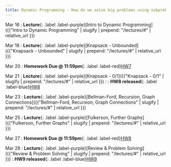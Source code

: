```yaml
---
title: Dynamic Programming - How do we solve big problems using subproblems? 
---
```


Mar 16
: **Lecture**{: .label .label-purple}[Intro to Dynamic Programming]({{"Intro to Dynamic Programming" | slugify | prepend: "/lectures/#" | relative_url }})

Mar 18
: **Lecture**{: .label .label-purple}[Knapsack - Unbounded]({{"Knapsack - Unbounded" | slugify | prepend: "/lectures/#" | relative_url }})

Mar 20
: **Homework Due @ 11:59pm**{: .label .label-red}[HW7](#)

Mar 21
: **Lecture**{: .label .label-purple}[Knapsack - 0/1]({{"Knapsack - 0/1" | slugify | prepend: "/lectures/#" | relative_url }})
  :
: **HW8 released**{: .label .label-blue}[HW8](#)

Mar 23
: **Lecture**{: .label .label-purple}[Bellman-Ford, Recursion, Graph Connections]({{"Bellman-Ford, Recursion, Graph Connections" | slugify | prepend: "/lectures/#" | relative_url }})

Mar 25
: **Lecture**{: .label .label-purple}[Fulkerson, Further Graphs]({{"Fulkerson, Further Graphs" | slugify | prepend: "/lectures/#" | relative_url }})

Mar 27
: **Homework Due @ 11:59pm**{: .label .label-red}[HW8](#)

Mar 28
: **Lecture**{: .label .label-purple}[Review & Problem Solving]({{"Review & Problem Solving" | slugify | prepend: "/lectures/#" | relative_url }})
: **HW9 released**{: .label .label-blue}[HW9](#)